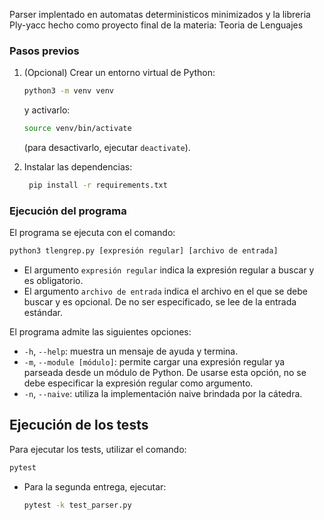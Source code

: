 Parser implentado en automatas deterministicos minimizados y la libreria Ply-yacc hecho como proyecto final de la materia:  Teoria de Lenguajes


### Pasos previos

1. (Opcional) Crear un entorno virtual de Python:
   ```bash
   python3 -m venv venv
   ```
   y activarlo:
   ```bash
   source venv/bin/activate
   ```
   (para desactivarlo, ejecutar `deactivate`).

2. Instalar las dependencias:
   ```bash
    pip install -r requirements.txt
    ```

### Ejecución del programa
El programa se ejecuta con el comando:
```bash
python3 tlengrep.py [expresión regular] [archivo de entrada]
```

- El argumento `expresión regular` indica la expresión regular a buscar y es
  obligatorio.
- El argumento `archivo de entrada` indica el archivo en el que se debe buscar
  y es opcional. De no ser especificado, se lee de la entrada estándar.

El programa admite las siguientes opciones:
- `-h`, `--help`: muestra un mensaje de ayuda y termina.
- `-m`, `--module [módulo]`: permite cargar una expresión regular ya parseada
  desde un módulo de Python. De usarse esta opción, no se debe especificar
  la expresión regular como argumento.
- `-n`, `--naive`: utiliza la implementación naive brindada por la cátedra.

## Ejecución de los tests
Para ejecutar los tests, utilizar el comando:
```bash
pytest
```

- Para la segunda entrega, ejecutar:
  ```bash
  pytest -k test_parser.py
  ```

